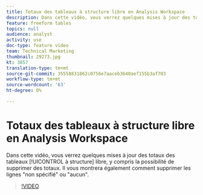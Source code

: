 ```yaml
---
title: Totaux des tableaux à structure libre en Analysis Workspace
description: Dans cette vidéo, vous verrez quelques mises à jour des totaux des tableaux à structure libre, y compris la possibilité de supprimer des totaux.
feature: freeform tables
topics: null
audience: analyst
activity: use
doc-type: feature video
team: Technical Marketing
thumbnail: 29273.jpg
kt: 3857
translation-type: tm+mt
source-git-commit: 35558831862c0756e7aaceb3640aef155b3af703
workflow-type: tm+mt
source-wordcount: '63'
ht-degree: 0%

---
```



# Totaux des tableaux à structure libre en Analysis Workspace

Dans cette vidéo, vous verrez quelques mises à jour des totaux des tableaux [!UICONTROL à structure] libre, y compris la possibilité de supprimer des totaux. Il vous montrera également comment supprimer les lignes &quot;non spécifié&quot; ou &quot;aucun&quot;.

>[!VIDEO](https://video.tv.adobe.com/v/29273/?quality=12)
